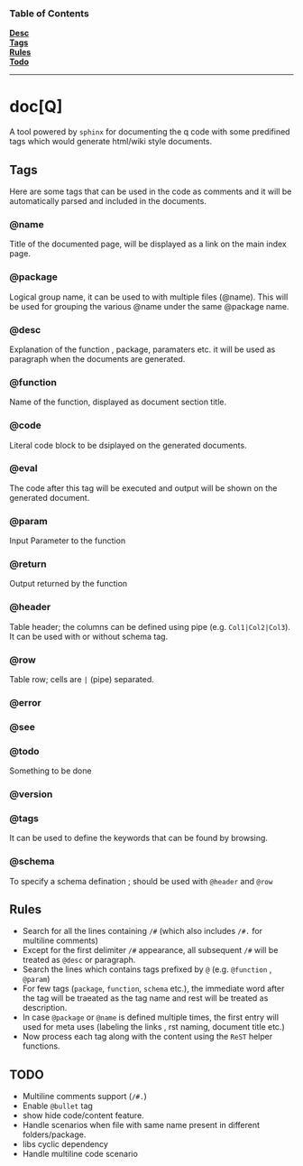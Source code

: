 ### Table of Contents
**[Desc](#docq)**<br>
**[Tags](#tags)**<br>
**[Rules](#rules)**<br>
**[Todo](#todo)**<br>

----

# doc[Q]
A tool powered by `sphinx` for documenting the q code with some predifined tags which would generate html/wiki style documents.

## Tags

Here are some tags that can be used in the code as comments and it will be automatically parsed and included in the documents.

### @name
Title of the documented page, will be displayed as a link on the main index page. 

### @package
Logical group name, it can be used to with multiple files (@name). This will be used for grouping the various @name under the same @package name.

### @desc
Explanation of the function , package, paramaters etc. it will be used as paragraph when the documents are generated.

### @function
Name of the function, displayed as document section title.

### @code
Literal code block to be dsiplayed on the generated documents.

### @eval
The code after this tag will be executed and output will be shown on the generated document.

### @param
Input Parameter to the function

### @return
Output returned by the function

### @header
Table header; the columns can be defined using pipe (e.g. `Col1|Col2|Col3`).
It can be used with or without schema tag.

### @row 
Table row; cells are `|` (pipe) separated.

### @error

### @see

### @todo
Something to be done

### @version

### @tags
It can be used to define the keywords that can be found by browsing.  

### @schema
To specify a schema defination ; should be used with `@header` and `@row`

## Rules
* Search for all the lines containing `/#` (which also includes `/#.` for multiline comments)
* Except for the first delimiter `/#` appearance, all subsequent `/#` will be treated as `@desc` or paragraph.
* Search the lines which contains tags prefixed by `@` (e.g. `@function` , `@param`)
* For few tags (`package`, `function`, `schema` etc.), the immediate word after the tag will be traeated as the tag name and rest will be treated as description.
* In case `@package` or `@name` is defined multiple times, the first entry will used for meta uses (labeling the links , rst naming, document title etc.)
* Now process each tag along with the content using the `ReST` helper functions.

## TODO
* Multiline comments support (`/#.`)
* Enable `@bullet` tag
* show hide code/content feature.
* Handle scenarios when file with same name present in different folders/package.
* libs cyclic dependency
* Handle multiline code scenario
